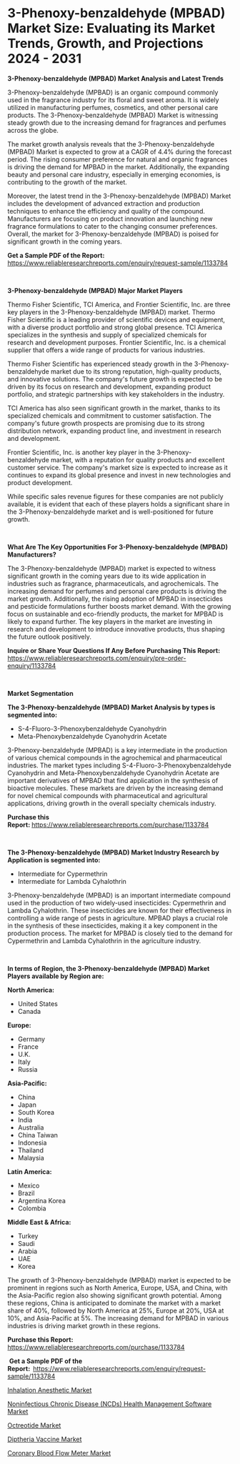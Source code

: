 <p><h1>3-Phenoxy-benzaldehyde (MPBAD) Market Size: Evaluating its Market Trends, Growth, and Projections 2024 - 2031</h1></p><p><strong>3-Phenoxy-benzaldehyde (MPBAD) Market Analysis and Latest Trends</strong></p>
<p><p>3-Phenoxy-benzaldehyde (MPBAD) is an organic compound commonly used in the fragrance industry for its floral and sweet aroma. It is widely utilized in manufacturing perfumes, cosmetics, and other personal care products. The 3-Phenoxy-benzaldehyde (MPBAD) Market is witnessing steady growth due to the increasing demand for fragrances and perfumes across the globe.</p><p>The market growth analysis reveals that the 3-Phenoxy-benzaldehyde (MPBAD) Market is expected to grow at a CAGR of 4.4% during the forecast period. The rising consumer preference for natural and organic fragrances is driving the demand for MPBAD in the market. Additionally, the expanding beauty and personal care industry, especially in emerging economies, is contributing to the growth of the market.</p><p>Moreover, the latest trend in the 3-Phenoxy-benzaldehyde (MPBAD) Market includes the development of advanced extraction and production techniques to enhance the efficiency and quality of the compound. Manufacturers are focusing on product innovation and launching new fragrance formulations to cater to the changing consumer preferences. Overall, the market for 3-Phenoxy-benzaldehyde (MPBAD) is poised for significant growth in the coming years.</p></p>
<p><strong>Get a Sample PDF of the Report:&nbsp;</strong> <a href="https://www.reliableresearchreports.com/enquiry/request-sample/1133784">https://www.reliableresearchreports.com/enquiry/request-sample/1133784</a></p>
<p>&nbsp;</p>
<p><strong>3-Phenoxy-benzaldehyde (MPBAD) Major Market Players</strong></p>
<p><p>Thermo Fisher Scientific, TCI America, and Frontier Scientific, Inc. are three key players in the 3-Phenoxy-benzaldehyde (MPBAD) market. Thermo Fisher Scientific is a leading provider of scientific devices and equipment, with a diverse product portfolio and strong global presence. TCI America specializes in the synthesis and supply of specialized chemicals for research and development purposes. Frontier Scientific, Inc. is a chemical supplier that offers a wide range of products for various industries.</p><p>Thermo Fisher Scientific has experienced steady growth in the 3-Phenoxy-benzaldehyde market due to its strong reputation, high-quality products, and innovative solutions. The company's future growth is expected to be driven by its focus on research and development, expanding product portfolio, and strategic partnerships with key stakeholders in the industry.</p><p>TCI America has also seen significant growth in the market, thanks to its specialized chemicals and commitment to customer satisfaction. The company's future growth prospects are promising due to its strong distribution network, expanding product line, and investment in research and development.</p><p>Frontier Scientific, Inc. is another key player in the 3-Phenoxy-benzaldehyde market, with a reputation for quality products and excellent customer service. The company's market size is expected to increase as it continues to expand its global presence and invest in new technologies and product development.</p><p>While specific sales revenue figures for these companies are not publicly available, it is evident that each of these players holds a significant share in the 3-Phenoxy-benzaldehyde market and is well-positioned for future growth.</p></p>
<p>&nbsp;</p>
<p><strong>What Are The Key Opportunities For 3-Phenoxy-benzaldehyde (MPBAD) Manufacturers?</strong></p>
<p><p>The 3-Phenoxy-benzaldehyde (MPBAD) market is expected to witness significant growth in the coming years due to its wide application in industries such as fragrance, pharmaceuticals, and agrochemicals. The increasing demand for perfumes and personal care products is driving the market growth. Additionally, the rising adoption of MPBAD in insecticides and pesticide formulations further boosts market demand. With the growing focus on sustainable and eco-friendly products, the market for MPBAD is likely to expand further. The key players in the market are investing in research and development to introduce innovative products, thus shaping the future outlook positively.</p></p>
<p><strong>Inquire or Share Your Questions If Any Before Purchasing This Report:</strong> <a href="https://www.reliableresearchreports.com/enquiry/pre-order-enquiry/1133784">https://www.reliableresearchreports.com/enquiry/pre-order-enquiry/1133784</a></p>
<p>&nbsp;</p>
<p><strong>Market Segmentation</strong></p>
<p><strong>The 3-Phenoxy-benzaldehyde (MPBAD) Market Analysis by types is segmented into:</strong></p>
<p><ul><li>S-4-Fluoro-3-Phenoxybenzaldehyde Cyanohydrin</li><li>Meta-Phenoxybenzaldehyde Cyanohydrin Acetate</li></ul></p>
<p><p>3-Phenoxy-benzaldehyde (MPBAD) is a key intermediate in the production of various chemical compounds in the agrochemical and pharmaceutical industries. The market types including S-4-Fluoro-3-Phenoxybenzaldehyde Cyanohydrin and Meta-Phenoxybenzaldehyde Cyanohydrin Acetate are important derivatives of MPBAD that find application in the synthesis of bioactive molecules. These markets are driven by the increasing demand for novel chemical compounds with pharmaceutical and agricultural applications, driving growth in the overall specialty chemicals industry.</p></p>
<p><strong>Purchase this Report:&nbsp;</strong><a href="https://www.reliableresearchreports.com/purchase/1133784">https://www.reliableresearchreports.com/purchase/1133784</a></p>
<p>&nbsp;</p>
<p><strong>The 3-Phenoxy-benzaldehyde (MPBAD) Market Industry Research by Application is segmented into:</strong></p>
<p><ul><li>Intermediate for Cypermethrin</li><li>Intermediate for Lambda Cyhalothrin</li></ul></p>
<p><p>3-Phenoxy-benzaldehyde (MPBAD) is an important intermediate compound used in the production of two widely-used insecticides: Cypermethrin and Lambda Cyhalothrin. These insecticides are known for their effectiveness in controlling a wide range of pests in agriculture. MPBAD plays a crucial role in the synthesis of these insecticides, making it a key component in the production process. The market for MPBAD is closely tied to the demand for Cypermethrin and Lambda Cyhalothrin in the agriculture industry.</p></p>
<p>&nbsp;</p>
<p><strong>In terms of Region, the 3-Phenoxy-benzaldehyde (MPBAD) Market Players available by Region are:</strong></p>
<p>
    <p> <strong> North America: </strong>
        <ul>
            <li>United States</li>
            <li>Canada</li>
        </ul>
        </p> 
    <p> <strong> Europe: </strong>
        <ul>
            <li>Germany</li>
            <li>France</li>
            <li>U.K.</li>
            <li>Italy</li>
            <li>Russia</li>
        </ul>
        </p> 
    <p> <strong> Asia-Pacific: </strong>
        <ul>
            <li>China</li>
            <li>Japan</li>
            <li>South Korea</li>
            <li>India</li>
            <li>Australia</li>
            <li>China Taiwan</li>
            <li>Indonesia</li>
            <li>Thailand</li>
            <li>Malaysia</li>
        </ul>
        </p> 
    <p> <strong> Latin America: </strong>
        <ul>
            <li>Mexico</li>
            <li>Brazil</li>
            <li>Argentina Korea</li>
            <li>Colombia</li>
        </ul>
        </p> 
    <p> <strong> Middle East & Africa: </strong>
        <ul>
            <li>Turkey</li>
            <li>Saudi</li>
            <li>Arabia</li>
            <li>UAE</li>
            <li>Korea</li>
        </ul>
    </p>
    </p>
<p><p>The growth of 3-Phenoxy-benzaldehyde (MPBAD) market is expected to be prominent in regions such as North America, Europe, USA, and China, with the Asia-Pacific region also showing significant growth potential. Among these regions, China is anticipated to dominate the market with a market share of 40%, followed by North America at 25%, Europe at 20%, USA at 10%, and Asia-Pacific at 5%. The increasing demand for MPBAD in various industries is driving market growth in these regions.</p></p>
<p><strong>Purchase this Report: </strong><a href="https://www.reliableresearchreports.com/purchase/1133784">https://www.reliableresearchreports.com/purchase/1133784</a></p>
<p>&nbsp;<strong>Get a Sample PDF of the Report:&nbsp;&nbsp;</strong><a href="https://www.reliableresearchreports.com/enquiry/request-sample/1133784">https://www.reliableresearchreports.com/enquiry/request-sample/1133784</a></p>
<p><strong></strong></p>
<p><p><a href="https://medium.com/@chiragreportprime1/inhalation-anesthetic-market-insights-into-market-cagr-market-trends-and-growth-strategies-c5a356cd05a6">Inhalation Anesthetic Market</a></p><p><a href="https://github.com/dx0328/Market-Research-Report-List-1/blob/main/noninfectious-chronic-disease-ncds-health-management-software-market.md">Noninfectious Chronic Disease (NCDs) Health Management Software Market</a></p><p><a href="https://medium.com/@vrahul.reportprime/decoding-octreotide-market-metrics-market-share-trends-and-growth-patterns-d3b5a9c92644">Octreotide Market</a></p><p><a href="https://medium.com/@chiragreportprime1/diptheria-vaccine-market-size-and-market-trends-complete-industry-overview-2024-to-2031-a773b6ee2b2e">Diptheria Vaccine Market</a></p><p><a href="https://github.com/juancolorado15/Market-Research-Report-List-1/blob/main/coronary-blood-flow-meter-market.md">Coronary Blood Flow Meter Market</a></p></p>